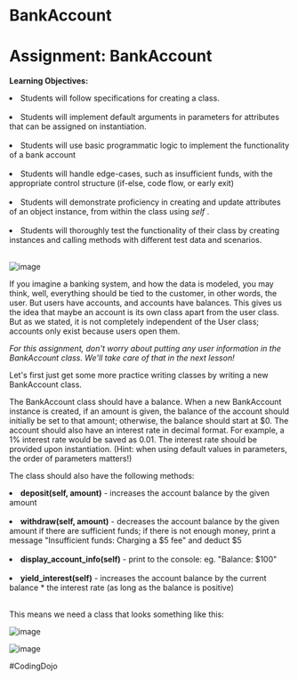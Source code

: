 # BankAccount

<h1>Assignment: BankAccount</h1>

<b>Learning Objectives:</b><br>

<li>Students will follow specifications for creating a class.</li><br>

<li>Students will implement default arguments in parameters for attributes that can be assigned on instantiation.</li><br>

<li>Students will use basic programmatic logic to implement the functionality of a bank account</li><br>

<li>Students will handle edge-cases, such as insufficient funds, with the appropriate control structure (if-else, code flow, or early exit)</li><br>

<li>Students will demonstrate proficiency in creating and update attributes of an object instance, from within the class using <i>self</i> .</li><br>

<li>Students will thoroughly test the functionality of their class by creating instances and calling methods with different test data and scenarios.</li><br>

![image](https://github.com/theJames-CE/BankAccount/assets/124546382/60d867c0-5cf4-486a-8b64-7af5acfaea22)

If you imagine a banking system, and how the data is modeled, you may think, well, everything should be tied to the customer, in other words, the user. But users have accounts, and accounts have balances. This gives us the idea that maybe an account is its own class apart from the user class. But as we stated, it is not completely independent of the User class; accounts only exist because users open them.<br>

<i>For this assignment, don't worry about putting any user information in the BankAccount class. We'll take care of that in the next lesson!</i><br>

Let's first just get some more practice writing classes by writing a new BankAccount class.<br>

The BankAccount class should have a balance. When a new BankAccount instance is created, if an amount is given, the balance of the account should initially be set to that amount; otherwise, the balance should start at $0. The account should also have an interest rate in decimal format. For example, a 1% interest rate would be saved as 0.01. The interest rate should be provided upon instantiation. (Hint: when using default values in parameters, the order of parameters matters!)<br>

The class should also have the following methods:<br>

<li><b>deposit(self, amount)</b> - increases the account balance by the given amount</li><br>

<li><b>withdraw(self, amount)</b> - decreases the account balance by the given amount if there are sufficient funds; if there is not enough money, print a message "Insufficient funds: Charging a $5 fee" and deduct $5</li><br>

<li><b>display_account_info(self)</b> - print to the console: eg. "Balance: $100"</li><br>

<li><b>yield_interest(self)</b> - increases the account balance by the current balance * the interest rate (as long as the balance is positive)</li><br>

This means we need a class that looks something like this:

![image](https://github.com/theJames-CE/BankAccount/assets/124546382/29025ccf-37d6-4dce-aa95-6911b4508cef)

![image](https://github.com/theJames-CE/BankAccount/assets/124546382/6d1c7b6d-d1a1-4f0a-b397-deb4d20e95e3)

#CodingDojo
